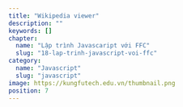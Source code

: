 ```yaml
---
title: "Wikipedia viewer"
description: ""
keywords: []
chapter:
  name: "Lập trình Javascaript với FFC"
  slug: "18-lap-trinh-javascript-voi-ffc"
category:
  name: "Javascript"
  slug: "javascript"
image: https://kungfutech.edu.vn/thumbnail.png
position: 7
---
```

